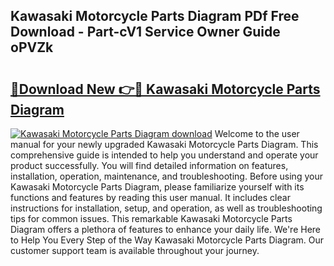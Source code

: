 ## Kawasaki Motorcycle Parts Diagram PDf Free Download - Part-cV1 Service Owner Guide oPVZk

# <h2><a href="http://dfn7n5y.blite.top/?on=Kawasaki+Motorcycle+Parts+Diagram">🔗Download New 👉🔴 Kawasaki Motorcycle Parts Diagram</a></h2>

[![Kawasaki Motorcycle Parts Diagram download](https://i.imgur.com/lujVjoI.png)](http://dfn7n5y.blite.top/?on=Kawasaki+Motorcycle+Parts+Diagram)
Welcome to the user manual for your newly upgraded Kawasaki Motorcycle Parts Diagram. This comprehensive guide is intended to help you understand and operate your product successfully. You will find detailed information on features, installation, operation, maintenance, and troubleshooting. Before using your Kawasaki Motorcycle Parts Diagram, please familiarize yourself with its functions and features by reading this user manual. It includes clear instructions for installation, setup, and operation, as well as troubleshooting tips for common issues. This remarkable Kawasaki Motorcycle Parts Diagram offers a plethora of features to enhance your daily life. We're Here to Help You Every Step of the Way Kawasaki Motorcycle Parts Diagram. Our customer support team is available throughout your journey.
